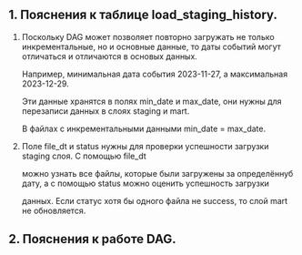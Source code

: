 ## 1. Пояснения к таблице load_staging_history.

  1. Поскольку DAG может позволяет повторно загружать не только инкрементальные, но и основные данные, то
     даты событий могут отличаться и отличаются в основых данных.

     Например, минимальная дата события 2023-11-27, а максимальная 2023-12-29.

     Эти данные хранятся в полях min_date и max_date, они нужны для перезаписи данных в слоях staging и mart.

     В файлах с инкрементальными данными min_date = max_date.

  2. Поле file_dt и status нужны для проверки успешности загрузки staging слоя. С помощью file_dt

     можно узнать все файлы, которые были загружены за определённуб дату, а с помощью status можно оценить успешность загрузки 

     данных. Если статус хотя бы одного файла не success, то слой mart не обновляется.

## 2. Пояснения к работе DAG. 
